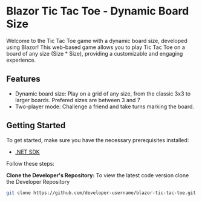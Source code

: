# Blazor Tic Tac Toe - Dynamic Board Size

Welcome to the Tic Tac Toe game with a dynamic board size, developed using Blazor! This web-based game allows you to play Tic Tac Toe on a board of any size (Size * Size), providing a customizable and engaging experience.

## Features

- Dynamic board size: Play on a grid of any size, from the classic 3x3 to larger boards. Prefered sizes are between 3 and 7
- Two-player mode: Challenge a friend and take turns marking the board.

## Getting Started

To get started, make sure you have the necessary prerequisites installed:

- [.NET SDK](https://dotnet.microsoft.com/download)

Follow these steps:

**Clone the Developer's Repository:**
   To view the latest code version clone the Developer Repository
   ```bash
   git clone https://github.com/developer-username/blazor-tic-tac-toe.git
